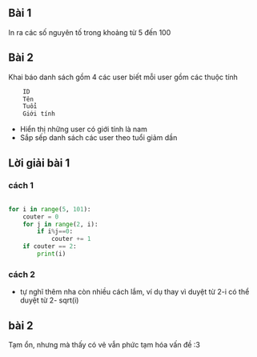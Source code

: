 ## Bài 1
In ra các số nguyên tố trong khoảng từ 5 đến 100

## Bài 2

Khai báo danh sách gồm 4 các user biết mỗi user gồm các thuộc tính 
```python
    ID
    Tên
    Tuổi
    Giới tính 
```

- Hiển thị những user có giới tính là nam
- Sắp sếp danh sách các user theo tuổi giảm dần


## Lời giải bài 1

### cách 1
```python

for i in range(5, 101):
    couter = 0
    for j in range(2, i):
        if i%j==0:
            couter += 1
    if couter == 2:
        print(i)


```
### cách 2
- tự nghĩ thêm nha còn nhiều cách lắm, ví dụ thay vì duyệt từ 2-i có thể duyệt từ 2- sqrt(i)

## bài 2

Tạm ổn, nhưng mà thấy có vẻ vẫn phức tạm hóa vấn đề :3 